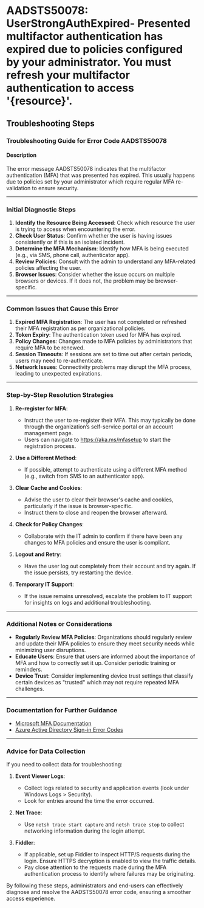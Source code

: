 # AADSTS50078: UserStrongAuthExpired- Presented multifactor authentication has expired due to policies configured by your administrator. You must refresh your multifactor authentication to access '{resource}'.


## Troubleshooting Steps
### Troubleshooting Guide for Error Code AADSTS50078

#### Description
The error message AADSTS50078 indicates that the multifactor authentication (MFA) that was presented has expired. This usually happens due to policies set by your administrator which require regular MFA re-validation to ensure security.

---

### Initial Diagnostic Steps
1. **Identify the Resource Being Accessed**: Check which resource the user is trying to access when encountering the error.
2. **Check User Status**: Confirm whether the user is having issues consistently or if this is an isolated incident.
3. **Determine the MFA Mechanism**: Identify how MFA is being executed (e.g., via SMS, phone call, authenticator app).
4. **Review Policies**: Consult with the admin to understand any MFA-related policies affecting the user.
5. **Browser Issues**: Consider whether the issue occurs on multiple browsers or devices. If it does not, the problem may be browser-specific.

---

### Common Issues that Cause this Error
1. **Expired MFA Registration**: The user has not completed or refreshed their MFA registration as per organizational policies.
2. **Token Expiry**: The authentication token used for MFA has expired.
3. **Policy Changes**: Changes made to MFA policies by administrators that require MFA to be renewed.
4. **Session Timeouts**: If sessions are set to time out after certain periods, users may need to re-authenticate.
5. **Network Issues**: Connectivity problems may disrupt the MFA process, leading to unexpected expirations.

---

### Step-by-Step Resolution Strategies
1. **Re-register for MFA**:
   - Instruct the user to re-register their MFA. This may typically be done through the organization’s self-service portal or an account management page.
   - Users can navigate to https://aka.ms/mfasetup to start the registration process.
  
2. **Use a Different Method**:
   - If possible, attempt to authenticate using a different MFA method (e.g., switch from SMS to an authenticator app).

3. **Clear Cache and Cookies**:
   - Advise the user to clear their browser's cache and cookies, particularly if the issue is browser-specific.
   - Instruct them to close and reopen the browser afterward.

4. **Check for Policy Changes**:
   - Collaborate with the IT admin to confirm if there have been any changes to MFA policies and ensure the user is compliant.

5. **Logout and Retry**:
   - Have the user log out completely from their account and try again. If the issue persists, try restarting the device.

6. **Temporary IT Support**:
   - If the issue remains unresolved, escalate the problem to IT support for insights on logs and additional troubleshooting.

---

### Additional Notes or Considerations
- **Regularly Review MFA Policies**: Organizations should regularly review and update their MFA policies to ensure they meet security needs while minimizing user disruptions.
- **Educate Users**: Ensure that users are informed about the importance of MFA and how to correctly set it up. Consider periodic training or reminders.
- **Device Trust**: Consider implementing device trust settings that classify certain devices as "trusted" which may not require repeated MFA challenges.

---

### Documentation for Further Guidance
- [Microsoft MFA Documentation](https://docs.microsoft.com/en-us/azure/active-directory/authentication/howto-mfa-getstarted)
- [Azure Active Directory Sign-in Error Codes](https://docs.microsoft.com/en-us/azure/active-directory/reports-monitoring/reference-sign-in-error-codes)


---

### Advice for Data Collection
If you need to collect data for troubleshooting:
1. **Event Viewer Logs**:
   - Collect logs related to security and application events (look under Windows Logs > Security).
   - Look for entries around the time the error occurred.

2. **Net Trace**:
   - Use `netsh trace start capture` and `netsh trace stop` to collect networking information during the login attempt.

3. **Fiddler**:
   - If applicable, set up Fiddler to inspect HTTP/S requests during the login. Ensure HTTPS decryption is enabled to view the traffic details.
   - Pay close attention to the requests made during the MFA authentication process to identify where failures may be originating.

By following these steps, administrators and end-users can effectively diagnose and resolve the AADSTS50078 error code, ensuring a smoother access experience.